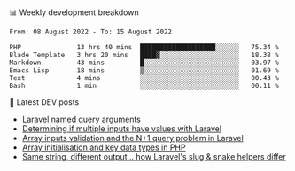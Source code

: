 📊 Weekly development breakdown
<!--START_SECTION:waka-->

```text
From: 08 August 2022 - To: 15 August 2022

PHP              13 hrs 40 mins  ███████████████████░░░░░░   75.34 %
Blade Template   3 hrs 20 mins   ████▓░░░░░░░░░░░░░░░░░░░░   18.38 %
Markdown         43 mins         █░░░░░░░░░░░░░░░░░░░░░░░░   03.97 %
Emacs Lisp       18 mins         ▒░░░░░░░░░░░░░░░░░░░░░░░░   01.69 %
Text             4 mins          ░░░░░░░░░░░░░░░░░░░░░░░░░   00.43 %
Bash             1 min           ░░░░░░░░░░░░░░░░░░░░░░░░░   00.11 %
```

<!--END_SECTION:waka-->

📕 Latest DEV posts
<!-- BLOG-POST-LIST:START -->
- [Laravel named query arguments](https://dev.to/michaelvickersuk/laravel-named-query-arguments-28kd)
- [Determining if multiple inputs have values with Laravel](https://dev.to/michaelvickersuk/determining-if-multiple-inputs-have-values-with-laravel-km6)
- [Array inputs validation and the N+1 query problem in Laravel](https://dev.to/michaelvickersuk/array-inputs-validation-and-the-n1-query-problem-in-laravel-2agb)
- [Array initialisation and key data types in PHP](https://dev.to/michaelvickersuk/array-initialisation-and-key-data-types-in-php-1e5b)
- [Same string, different output... how Laravel&#39;s slug &amp; snake helpers differ](https://dev.to/michaelvickersuk/same-string-different-output-how-laravels-slug-snake-helpers-differ-1ccj)
<!-- BLOG-POST-LIST:END -->

